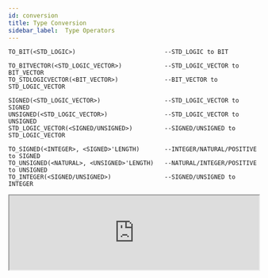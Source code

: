 ```yaml
---
id: conversion
title: Type Conversion
sidebar_label:  Type Operators
---
```


```vhdp
TO_BIT(<STD_LOGIC>)							--STD_LOGIC to BIT

TO_BITVECTOR(<STD_LOGIC_VECTOR>)			--STD_LOGIC_VECTOR to BIT_VECTOR
TO_STDLOGICVECTOR(<BIT_VECTOR>)				--BIT_VECTOR to STD_LOGIC_VECTOR

SIGNED(<STD_LOGIC_VECTOR>)					--STD_LOGIC_VECTOR to SIGNED
UNSIGNED(<STD_LOGIC_VECTOR>)				--STD_LOGIC_VECTOR to UNSIGNED
STD_LOGIC_VECTOR(<SIGNED/UNSIGNED>)			--SIGNED/UNSIGNED to STD_LOGIC_VECTOR

TO_SIGNED(<INTEGER>, <SIGNED>'LENGTH)		--INTEGER/NATURAL/POSITIVE to SIGNED
TO_UNSIGNED(<NATURAL>, <UNSIGNED>'LENGTH)	--NATURAL/INTEGER/POSITIVE to UNSIGNED
TO_INTEGER(<SIGNED/UNSIGNED>)				--SIGNED/UNSIGNED to INTEGER
```

<div class="fluidMedia"><iframe id="ytplayer" type="text/html" width="100%" src="https://www.youtube.com/embed/Fx2zHfsmjNs?autoplay=0&origin=http://vhdplus.com" allowFullScreen></iframe></div>